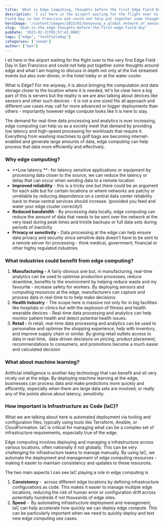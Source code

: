 ```yaml
---
title: 'What is Edge Computing, thoughts before the first Edge Field Day' 
description: 'I sit here in the airport waiting for the flight over to the very first Edge
Field Day in San Francisco and could not help put together some thoughts '
heroImage: '/content/images/2023/02/benyoung_a_global_network_of_sensors_interconnected_f304e86c-4139-4923-9112-1d9f6441d72e.png'
slug: 'what-is-the-edge-thoughts-before-the-first-edge-field-day'
pubDate: '2023-02-21T05:57:43.000Z'
tags: ["edge", "techfieldday"] 
categories: ['veeam']
author: ["ben"]
---
```


I sit here in the airport waiting for the flight over to the very first Edge Field Day in San Francisco and could not help put together some thoughts around edge and what I am hoping to discuss in depth not only at the live streamed events but also over dinner, in the hotel lobby or at the water cooler.

What is Edge? For me anyway, it is about bringing the computation and data storage closer to the location where it is needed, let's be clear here a big part of this is servers but the reality is we are also talking about devices like sensors and other such devices - it is not a one sized fits all approach and different use cases may call for more advanced or bigger deployments than others - importantly however edge compute looks like it is here to stay.

The demand for real-time data processing and analytics is ever increasing, edge computing can help us as a society meet that demand by providing low latency and high-speed processing for workloads that require it. Everything from washing machines to golf bags are becoming internet-enabled and generate large amounts of data, edge computing can help process that data more efficiently and effectively.

### Why edge computing?

- **Low latency **- for latency sensitive applications or equipment by processing data closer to the source, we can reduce the latency or delay that can occur when sending data to a remote location
- **Improved reliability** - this is a tricky one but there could be an argument for each side but for certain locations or where networks are patchy or unreliable by reducing dependence on a central data center reliability back to these central services should increase. (provided you feed and water your edge cluster correctly!)
- **Reduced bandwidth** - By processing data locally, edge computing can reduce the amount of data that needs to be sent over the network at the very least during peak times and trickle backups or full data sets during periods of inactivity
- **Privacy or sensitivity** - Data processing at the edge can help ensure data privacy and security since sensitive data doesn't have to be sent to a remote server for processing - think medical, government, financial or other highly regulated industries

### What industries could benefit from edge computing?

1. **Manufacturing -** A fairly obvious one but, in manufacturing, real-time analytics can be used to optimise production processes, reduce downtime, benefits to the environment by helping reduce waste and my favourite - increase safety for workers. By deploying sensors and computing resources at the edge, manufacturers can capture and process data in real-time to to help make decisions.
2. **Health Industry** - The scope here is massive not only for in big facilities like hospitals or clinics but with the explosion of fitness and health wearable devices - Real-time data processing and analytics can help monitor patient health and detect potential health issues. 
3. **Retail -** In retail, real-time data processing and analytics can be used to personalise and optimise the shopping experience, help with inventory, and improve supply chain or similar. By giving retail outlets access to data in real-time,  data-driven decisions on pricing, product placement, recommendations to consumers, and promotions become a much easier and calculated decision

### What about machine learning?

Artificial intelligence is another key technology that can benefit and sit very nicely out at the edge. By deploying machine learning at the edge, businesses can process data and make predictions more quickly and efficiently, especially when there are large data sets are involved, or really any of the points above about latency, sensitivity.

### How important is Infrastructure as Code (IaC)?

What we are talking about here is automated deployment via tooling and configuration files, typically using tools like Terraform, Ansible, or CloudFormation. IaC is critical for managing what can be a complex set of infrastructure requirements, especially true of the edge.

Edge computing involves deploying and managing a infrastructure across various locations, often nationally if not globally. This can be very challenging for infrastructure teams to manage manually. By using IaC, we automate the deployment and management of edge computing resources - making it easier to maintain consistency and updates to these resources.

The two main aspects I can see IaC playing a role in edge computing is

1. **Consistency** -  across different edge locations by defining infrastructure configurations as code. This makes it easier to manage multiple edge locations, reducing the risk of human error or configuration drift across potentially hundreds if not thousands of edge sites.
2. **Speed** -  By automating infrastructure deployment and management, IaC can help accelerate how quickly we can deploy edge compute. This can be particularly important when we need to quickly deploy and test new edge computing use cases.

